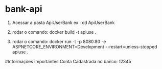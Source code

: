 # bank-api
1) Acessar a pasta ApiUserBank ex : cd ApiUserBank

2)  rodar o comando: docker build -t apiuse .

3)  rodar o comando:  docker run -t -p 8080:80 -e ASPNETCORE_ENVIRONMENT=Development --restart=unless-stopped apiuse .

#Informações importantes
Conta Cadastrada no banco: 12345

